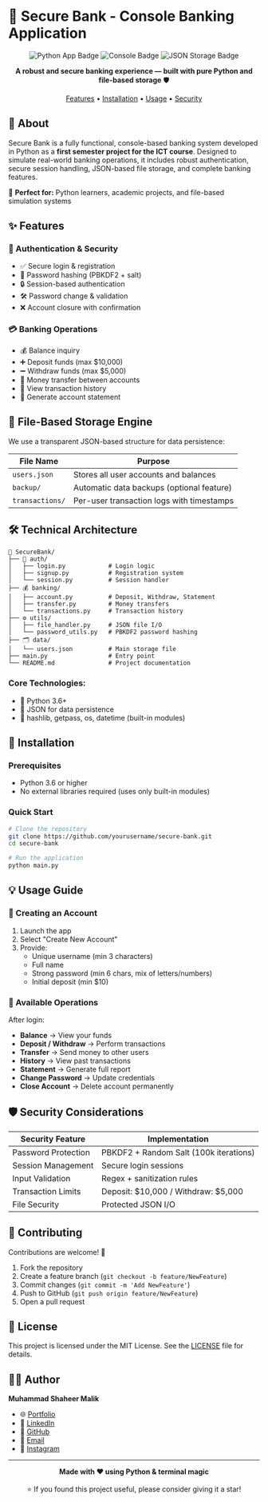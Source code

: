 # 🏦 Secure Bank - Console Banking Application

<div align="center">
  <img src="https://img.shields.io/badge/Python_App-FFD43B?style=for-the-badge&logo=python&logoColor=blue" alt="Python App Badge"/>
  <img src="https://img.shields.io/badge/Console_App-000000?style=for-the-badge&logo=windows-terminal&logoColor=white" alt="Console Badge"/>
  <img src="https://img.shields.io/badge/JSON_Storage-4A90E2?style=for-the-badge&logo=json&logoColor=white" alt="JSON Storage Badge"/>
  
  **A robust and secure banking experience — built with pure Python and file-based storage** 🛡️
  
  [Features](#-features) • [Installation](#-installation) • [Usage](#-usage-guide) • [Security](#️-security-considerations)
</div>

## 🚀 About

Secure Bank is a fully functional, console-based banking system developed in Python as a **first semester project for the ICT course**. Designed to simulate real-world banking operations, it includes robust authentication, secure session handling, JSON-based file storage, and complete banking features.

🎯 **Perfect for:** Python learners, academic projects, and file-based simulation systems

## ✨ Features

### 🔐 Authentication & Security
- ✅ Secure login & registration
- 🔑 Password hashing (PBKDF2 + salt)
- 🔒 Session-based authentication
- 🛠️ Password change & validation
- ❌ Account closure with confirmation

### 💳 Banking Operations
- 💰 Balance inquiry
- ➕ Deposit funds (max $10,000)
- ➖ Withdraw funds (max $5,000)
- 🔁 Money transfer between accounts
- 📜 View transaction history
- 📄 Generate account statement

## 🧠 File-Based Storage Engine

We use a transparent JSON-based structure for data persistence:

| File Name | Purpose |
|-----------|---------|
| `users.json` | Stores all user accounts and balances |
| `backup/` | Automatic data backups (optional feature) |
| `transactions/` | Per-user transaction logs with timestamps |

## 🛠️ Technical Architecture

```
📁 SecureBank/
├── 🔐 auth/
│   ├── login.py            # Login logic
│   ├── signup.py           # Registration system
│   └── session.py          # Session handler
├── 💰 banking/
│   ├── account.py          # Deposit, Withdraw, Statement
│   ├── transfer.py         # Money transfers
│   └── transactions.py     # Transaction history
├── ⚙️ utils/
│   ├── file_handler.py     # JSON file I/O
│   └── password_utils.py   # PBKDF2 password hashing
├── 🗂️ data/
│   └── users.json          # Main storage file
├── main.py                 # Entry point
└── README.md               # Project documentation
```

### Core Technologies:
- 🐍 Python 3.6+
- 📄 JSON for data persistence
- 🔐 hashlib, getpass, os, datetime (built-in modules)

## 🚀 Installation

### Prerequisites
- Python 3.6 or higher
- No external libraries required (uses only built-in modules)

### Quick Start
```bash
# Clone the repository
git clone https://github.com/yourusername/secure-bank.git
cd secure-bank

# Run the application
python main.py
```

## 💡 Usage Guide

### 👤 Creating an Account
1. Launch the app
2. Select "Create New Account"
3. Provide:
   - Unique username (min 3 characters)
   - Full name
   - Strong password (min 6 chars, mix of letters/numbers)
   - Initial deposit (min $10)

### 🏦 Available Operations
After login:
- **Balance** → View your funds
- **Deposit / Withdraw** → Perform transactions
- **Transfer** → Send money to other users
- **History** → View past transactions
- **Statement** → Generate full report
- **Change Password** → Update credentials
- **Close Account** → Delete account permanently

## 🛡️ Security Considerations

| Security Feature | Implementation |
|------------------|----------------|
| Password Protection | PBKDF2 + Random Salt (100k iterations) |
| Session Management | Secure login sessions |
| Input Validation | Regex + sanitization rules |
| Transaction Limits | Deposit: $10,000 / Withdraw: $5,000 |
| File Security | Protected JSON I/O |

## 🤝 Contributing

Contributions are welcome! 🚀

1. Fork the repository
2. Create a feature branch (`git checkout -b feature/NewFeature`)
3. Commit changes (`git commit -m 'Add NewFeature'`)
4. Push to GitHub (`git push origin feature/NewFeature`)
5. Open a pull request

## 📜 License

This project is licensed under the MIT License. See the [LICENSE](LICENSE) file for details.

## 👨‍💻 Author

**Muhammad Shaheer Malik**

- 🌐 [Portfolio]([https://your-portfolio-link.com](https://shaheer-portfolio-omega.vercel.app/))
- 💼 [LinkedIn]([https://linkedin.com/in/your-profile](https://www.linkedin.com/in/malik-shaheer03))
- 🐙 [GitHub]([https://github.com/your-username](https://github.com/malik-shaheer03))
- 📧 [Email](mailto:shaheermalik03@gmail.com)
- 📸 [Instagram](https://instagram.com/malik_shaheer03)

---

<div align="center">
  <strong>Made with ❤️ using Python & terminal magic</strong>
  <br><br>
  ⭐ If you found this project useful, please consider giving it a star!
</div>
